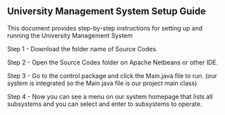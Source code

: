 University Management System Setup Guide
----------------------------------------

This document provides step-by-step instructions for setting up and running the University Management System

Step 1 - Download the folder name of Source Codes.

Step 2 - Open the Source Codes folder on Apache Netbeans or other IDE.

Step 3 - Go to the control package and click the Main.java file to run. (our system is integrated so the Main.java file is our project main class)

Step 4 - Now you can see a menu on our system homepage that lists all subsystems and you can select and enter to subsystems to operate.
